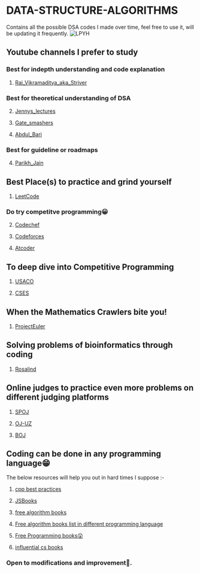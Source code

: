 # DATA-STRUCTURE-ALGORITHMS

Contains all the possible DSA codes I made over time, feel free to use it, will be updating it frequently.
![LPYH](https://user-images.githubusercontent.com/94801952/235389331-369b6c66-11a4-442c-8ae7-1510daece166.gif)

## Youtube channels I prefer to study

<h3> Best for indepth understanding and code explanation </h3>

1. [Raj_Vikramaditya_aka_Striver](https://www.youtube.com/channel/UCJskGeByzRRSvmOyZOz61ig)

<h3> Best for theoretical understanding of DSA </h3>

2. [Jennys_lectures](https://www.youtube.com/channel/UCM-yUTYGmrNvKOCcAl21g3w)

3. [Gate_smashers](https://www.youtube.com/channel/UCJihyK0A38SZ6SdJirEdIOw)

4. [Abdul_Bari](https://www.youtube.com/@abdul_bari)

<h3> Best for guideline or roadmaps </h3>

4. [Parikh_Jain](https://www.youtube.com/watch?v=qqvYFlBJMSw)

## Best Place(s) to practice and grind yourself

1. [LeetCode](https://leetcode.com/)

<h3> Do try competitve programming😀 </h3>

2. [Codechef](https://www.codechef.com/)

3. [Codeforces](https://codeforces.com/)

4. [Atcoder](https://atcoder.jp/)

## To deep dive into Competitive Programming

1. [USACO](https://usaco.guide/)

2. [CSES](https://cses.fi/problemset/)

## When the Mathematics Crawlers bite you!

1. [ProjectEuler](https://projecteuler.net/)

## Solving problems of bioinformatics through coding

1. [Rosalind](https://rosalind.info/problems/list-view/)

## Online judges to practice even more problems on different judging platforms

1. [SPOJ](https://www.spoj.com/problems/classical/)

2. [OJ-UZ](https://oj.uz)

3. [BOJ](https://www.acmicpc.net/)

## Coding can be done in any programming language😁

The below resources will help you out in hard times I suppose :-

1. [cpp best practices](https://github.com/cpp-best-practices/cppbestpractices)

2. [JSBooks](https://github.com/mystroken/JSBooks)

3. [free algorithm books](https://github.com/cjbt/Free-Algorithm-Books)

4. [Free algorithm books list in different programming language](https://github.com/GauravWalia19/Free-Algorithms-Books)

5. [Free Programming books😲](https://github.com/EbookFoundation/free-programming-books)

6. [influential cs books](https://github.com/EbookFoundation/free-programming-books)

### Open to modifications and improvement🧬.
